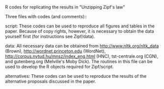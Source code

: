 R codes for replicating the results in "Unzipping Zipf's law"

Three files with codes (and comments)::

script: These codes can be used to reproduce all figures and tables in the paper. Because of copy rights, however, it is necessary to obtain the data yourself first (for instructions see Zipf/data). 

data: All necessary data can be obtained from http://www.nltk.org/nltk_data (Brown), http://wordnet.princeton.edu (WordNet), http://corpus.nytud.hu/mnsz/index_eng.html (HNC), tst-centrale.org (CGN), and gutenberg.org (Melville's Moby Dick). The routines in this file can be used to develop the R objects required for Zipf/script.

alternatives: These codes can be used to reproduce the results of the alternative proposals discussed in the paper.
